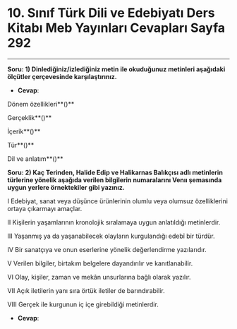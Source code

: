 # 10. Sınıf Türk Dili ve Edebiyatı Ders Kitabı Meb Yayınları Cevapları Sayfa 292

---

**Soru: 1) Dinlediğiniz/izlediğiniz metin ile okuduğunuz metinleri aşağıdaki ölçütler çerçevesinde karşılaştırınız.**

-   **Cevap**:

Dönem özellikleri**()**

 Gerçeklik**()**

 İçerik**()**

 Tür**()**

 Dil ve anlatım**()**

**Soru: 2) Kaç Terinden, Halide Edip ve Halikarnas Balıkçısı adlı metinlerin türlerine yönelik aşağıda verilen bilgilerin numaralarını Venıı şemasında uygun yerlere örnektekiler gibi yazınız.**

I Edebiyat, sanat veya düşünce ürünlerinin olumlu veya olumsuz özelliklerini ortaya çıkarmayı amaçlar.

 II Kişilerin yaşamlarının kronolojik sıralamaya uygun anlatıldığı metinlerdir.

 III Yaşanmış ya da yaşanabilecek olayların kurgulandığı edebî bir türdür.

 IV Bir sanatçıya ve onun eserlerine yönelik değerlendirme yazılarıdır.

 V Verilen bilgiler, birtakım belgelere dayandırılır ve kanıtlanabilir.

 VI Olay, kişiler, zaman ve mekân unsurlarına bağlı olarak yazılır.

 VII Açık iletilerin yanı sıra örtük iletiler de barındırabilir.

 VIII Gerçek ile kurgunun iç içe girebildiği metinlerdir.

-   **Cevap**: